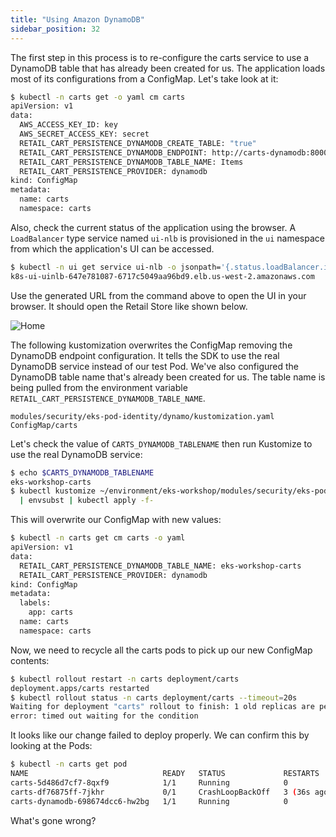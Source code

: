 ```yaml
---
title: "Using Amazon DynamoDB"
sidebar_position: 32
---
```


The first step in this process is to re-configure the carts service to use a DynamoDB table that has already been created for us. The application loads most of its configurations from a ConfigMap. Let's take look at it:

```bash
$ kubectl -n carts get -o yaml cm carts
apiVersion: v1
data:
  AWS_ACCESS_KEY_ID: key
  AWS_SECRET_ACCESS_KEY: secret
  RETAIL_CART_PERSISTENCE_DYNAMODB_CREATE_TABLE: "true"
  RETAIL_CART_PERSISTENCE_DYNAMODB_ENDPOINT: http://carts-dynamodb:8000
  RETAIL_CART_PERSISTENCE_DYNAMODB_TABLE_NAME: Items
  RETAIL_CART_PERSISTENCE_PROVIDER: dynamodb
kind: ConfigMap
metadata:
  name: carts
  namespace: carts
```

Also, check the current status of the application using the browser. A `LoadBalancer` type service named `ui-nlb` is provisioned in the `ui` namespace from which the application's UI can be accessed.

```bash
$ kubectl -n ui get service ui-nlb -o jsonpath='{.status.loadBalancer.ingress[*].hostname}{"\n"}'
k8s-ui-uinlb-647e781087-6717c5049aa96bd9.elb.us-west-2.amazonaws.com
```

Use the generated URL from the command above to open the UI in your browser. It should open the Retail Store like shown below.

![Home](/img/sample-app-screens/home.webp)

The following kustomization overwrites the ConfigMap removing the DynamoDB endpoint configuration. It tells the SDK to use the real DynamoDB service instead of our test Pod. We've also configured the DynamoDB table name that's already been created for us. The table name is being pulled from the environment variable `RETAIL_CART_PERSISTENCE_DYNAMODB_TABLE_NAME`.

```kustomization
modules/security/eks-pod-identity/dynamo/kustomization.yaml
ConfigMap/carts
```

Let's check the value of `CARTS_DYNAMODB_TABLENAME` then run Kustomize to use the real DynamoDB service:

```bash
$ echo $CARTS_DYNAMODB_TABLENAME
eks-workshop-carts
$ kubectl kustomize ~/environment/eks-workshop/modules/security/eks-pod-identity/dynamo \
  | envsubst | kubectl apply -f-
```

This will overwrite our ConfigMap with new values:

```bash
$ kubectl -n carts get cm carts -o yaml
apiVersion: v1
data:
  RETAIL_CART_PERSISTENCE_DYNAMODB_TABLE_NAME: eks-workshop-carts
  RETAIL_CART_PERSISTENCE_PROVIDER: dynamodb
kind: ConfigMap
metadata:
  labels:
    app: carts
  name: carts
  namespace: carts
```

Now, we need to recycle all the carts pods to pick up our new ConfigMap contents:

```bash expectError=true hook=enable-dynamo
$ kubectl rollout restart -n carts deployment/carts
deployment.apps/carts restarted
$ kubectl rollout status -n carts deployment/carts --timeout=20s
Waiting for deployment "carts" rollout to finish: 1 old replicas are pending termination...
error: timed out waiting for the condition
```

It looks like our change failed to deploy properly. We can confirm this by looking at the Pods:

```bash
$ kubectl -n carts get pod
NAME                              READY   STATUS             RESTARTS        AGE
carts-5d486d7cf7-8qxf9            1/1     Running            0               5m49s
carts-df76875ff-7jkhr             0/1     CrashLoopBackOff   3 (36s ago)     2m2s
carts-dynamodb-698674dcc6-hw2bg   1/1     Running            0               20m
```

What's gone wrong?
